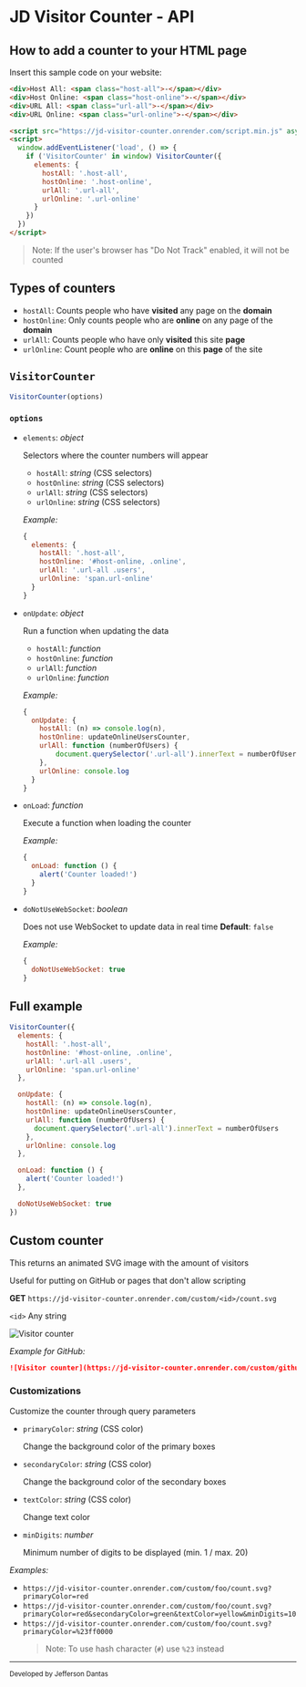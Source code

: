 # JD Visitor Counter - API
## How to add a counter to your HTML page
Insert this sample code on your website:
```html
<div>Host All: <span class="host-all">-</span></div>
<div>Host Online: <span class="host-online">-</span></div>
<div>URL All: <span class="url-all">-</span></div>
<div>URL Online: <span class="url-online">-</span></div>

<script src="https://jd-visitor-counter.onrender.com/script.min.js" async></script>
<script>
  window.addEventListener('load', () => {
    if ('VisitorCounter' in window) VisitorCounter({
      elements: {
        hostAll: '.host-all',
        hostOnline: '.host-online',
        urlAll: '.url-all',
        urlOnline: '.url-online'
      }
    })
  })
</script>
```
> Note: If the user's browser has "Do Not Track" enabled, it will not be counted

## Types of counters
* `hostAll`: Counts people who have **visited** any page on the **domain**
* `hostOnline`: Only counts people who are **online** on any page of the **domain**
* `urlAll`: Counts people who have only **visited** this site **page**
* `urlOnline`: Count people who are **online** on this **page** of the site

## `VisitorCounter`
```javascript
VisitorCounter(options)
```

### `options`
* `elements`: _object_

	Selectors where the counter numbers will appear
	* `hostAll`: _string_ (CSS selectors)
	* `hostOnline`: _string_ (CSS selectors)
	* `urlAll`: _string_ (CSS selectors)
	* `urlOnline`: _string_ (CSS selectors)
	
	_Example:_
	```javascript
	{
	  elements: {
	    hostAll: '.host-all',
	    hostOnline: '#host-online, .online',
	    urlAll: '.url-all .users',
	    urlOnline: 'span.url-online'
	  }
	}
	```

* `onUpdate`: _object_

	Run a function when updating the data
	* `hostAll`: _function_
	* `hostOnline`: _function_
	* `urlAll`: _function_
	* `urlOnline`: _function_

	_Example:_
	```javascript
	{
	  onUpdate: {
	    hostAll: (n) => console.log(n),
	    hostOnline: updateOnlineUsersCounter,
	    urlAll: function (numberOfUsers) {
			document.querySelector('.url-all').innerText = numberOfUsers
		},
	    urlOnline: console.log
	  }
	}
	```

* `onLoad`: _function_

	Execute a function when loading the counter
	
	_Example:_
	```javascript
	{
	  onLoad: function () {
	    alert('Counter loaded!')
	  }
	}
	```
* `doNotUseWebSocket`: _boolean_

	Does not use WebSocket to update data in real time
	**Default**: `false`

	_Example:_
	```javascript
	{
	  doNotUseWebSocket: true
	}
	```

## Full example
```javascript
VisitorCounter({
  elements: {
    hostAll: '.host-all',
    hostOnline: '#host-online, .online',
    urlAll: '.url-all .users',
    urlOnline: 'span.url-online'
  },

  onUpdate: {
    hostAll: (n) => console.log(n),
    hostOnline: updateOnlineUsersCounter,
    urlAll: function (numberOfUsers) {
      document.querySelector('.url-all').innerText = numberOfUsers
    },
    urlOnline: console.log
  },

  onLoad: function () {
    alert('Counter loaded!')
  },

  doNotUseWebSocket: true
})
```

## Custom counter
This returns an animated SVG image with the amount of visitors

Useful for putting on GitHub or pages that don't allow scripting

**GET** `https://jd-visitor-counter.onrender.com/custom/<id>/count.svg`

`<id>` Any string

![Visitor counter](https://jd-visitor-counter.onrender.com/custom/JDVisitorCounter/count.svg)

_Example for GitHub:_
```markdown
![Visitor counter](https://jd-visitor-counter.onrender.com/custom/github:YOURUSERNAME/count.svg)
```
### Customizations
Customize the counter through query parameters

* `primaryColor`: _string_ (CSS color)

	Change the background color of the primary boxes

* `secondaryColor`: _string_ (CSS color)

	Change the background color of the secondary boxes

* `textColor`: _string_ (CSS color)

	Change text color

* `minDigits`: _number_

	Minimum number of digits to be displayed (min. 1 / max. 20)

_Examples:_
* `https://jd-visitor-counter.onrender.com/custom/foo/count.svg?primaryColor=red`
* `https://jd-visitor-counter.onrender.com/custom/foo/count.svg?primaryColor=red&secondaryColor=green&textColor=yellow&minDigits=10`
* `https://jd-visitor-counter.onrender.com/custom/foo/count.svg?primaryColor=%23ff0000`
	> Note: To use hash character (`#`) use `%23` instead

---
<sub>Developed by Jefferson Dantas</sub>